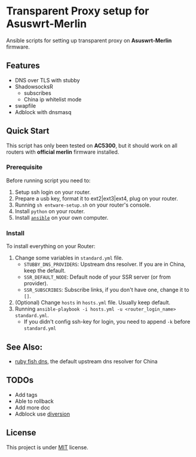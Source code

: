 # Transparent Proxy setup for Asuswrt-Merlin

Ansible scripts for setting up transparent proxy on **Asuswrt-Merlin** firmware.   

## Features

- DNS over TLS with stubby
- ShadowsocksR
  - subscribes
  - China ip whitelist mode
- swapfile
- Adblock with dnsmasq

## Quick Start

This script has only been tested on **AC5300**, but it should work on all routers with **official merlin** firmware installed.

### Prerequisite

Before running script you need to:

1. Setup ssh login on your router.
2. Prepare a usb key, format it to ext2|ext3|ext4, plug on your router.
3. Running `sh entware-setup.sh` on your router's console. 
4. Install `python` on your router.
5. Install [`ansible`](https://docs.ansible.com/ansible/latest/installation_guide/intro_installation.html) on your own computer. 

### Install

To install everything on your Router:

1. Change some variables in `standard.yml` file.
   - `STUBBY_DNS_PROVIDERS`: Upstream dns resolver. If you are in China, keep the default.
   - `SSR_DEFAULT_NODE`: Default node of your SSR server (or from provider).
   - `SSR_SUBSCRIBES`: Subscribe links, if you don't have one, change it to `[]`.
2. (Optional) Change `hosts` in `hosts.yml` file. Usually keep default.
3. Running `ansible-playbook -i hosts.yml -u <router_login_name> standard.yml`. 
   - If you didn't config ssh-key for login, you need to append `-k` before `standard.yml`

## See Also:

- [ruby fish dns](https://www.rubyfish.cn/), the default upstream dns resolver for China

## TODOs

- Add tags 
- Able to rollback
- Add more doc
- Adblock use [diversion](https://diversion.ch/)

## License

This project is under [MIT](LICENSE) license.
